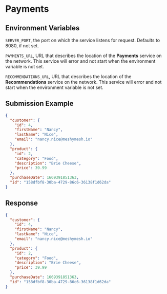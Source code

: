 # Payments

## Environment Variables

`SERVER_PORT`, the port on which the service listens for request. Defaults to 8080, if not set.

`PAYMENTS_URL`, URL that describes the location of the **Payments** service on the network. This service will error and not start when the environment variable is not set.

`RECOMMENDATIONS_URL`, URL that describes the location of the **Recommendations** service on the network. This service will error and not start when the environment variable is not set.


## Submission Example

```json
{
  "customer": {
    "id": 4,
    "firstName": "Nancy",
    "lastName": "Nice",
    "email": "nancy.nice@meshymesh.io"
  },
  "product": {
    "id": 2,
    "category": "Food",
    "description": "Brie Cheese",
    "price": 39.99
  },
  "purchaseDate": 1669391851363,
  "id": "158dfbf8-30ba-4729-86c6-36138f1d62da"
}
```
## Response

```json
{
  "customer": {
    "id": 4,
    "firstName": "Nancy",
    "lastName": "Nice",
    "email": "nancy.nice@meshymesh.io"
  },
  "product": {
    "id": 2,
    "category": "Food",
    "description": "Brie Cheese",
    "price": 39.99
  },
  "purchaseDate": 1669391851363,
  "id": "158dfbf8-30ba-4729-86c6-36138f1d62da"
}
```
